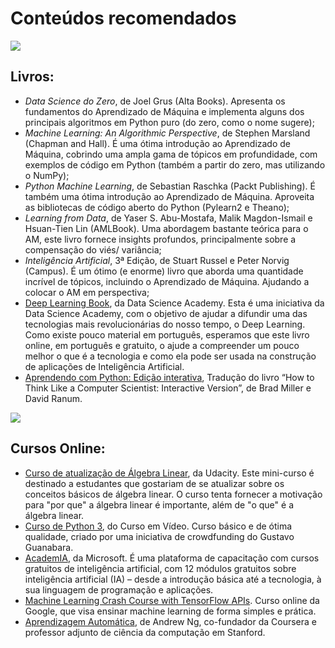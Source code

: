 # Conteúdos recomendados


![](https://images.freeimages.com/images/large-previews/1f6/books-4-1421569.jpg)
## Livros:

* _Data Science do Zero_, de Joel Grus (Alta Books). Apresenta os fundamentos do Aprendizado de Máquina e implementa alguns dos principais algoritmos em Python puro (do zero, como o nome sugere);  
* _Machine Learning: An Algorithmic Perspective_, de Stephen Marsland (Chapman and Hall). É uma ótima introdução ao Aprendizado de Máquina, cobrindo uma ampla gama de tópicos em profundidade, com exemplos de código em Python (também a partir do zero, mas utilizando o NumPy);
* _Python Machine Learning_, de Sebastian Raschka (Packt Publishing). É também uma ótima introdução  ao Aprendizado de Máquina. Aproveita as bibliotecas de código aberto do Python (Pylearn2 e Theano);  
* _Learning from Data_, de Yaser S. Abu-Mostafa, Malik Magdon-Ismail e Hsuan-Tien Lin (AMLBook). Uma abordagem bastante teórica para o AM, este livro fornece insights profundos, principalmente sobre a compensação do viés/ variância;
* _Inteligência Artificial_, 3ª Edição, de Stuart Russel e Peter Norvig (Campus). É um ótimo (e enorme) livro que aborda uma quantidade incrível de tópicos, incluindo o Aprendizado de Máquina. Ajudando a colocar o AM em perspectiva;
* [Deep Learning Book](http://deeplearningbook.com.br/), da Data Science Academy. Esta é uma iniciativa da Data Science Academy, com o objetivo de ajudar a difundir uma das tecnologias mais revolucionárias do nosso tempo, o Deep Learning. Como existe pouco material em português, esperamos que este livro online, em português e gratuito, o ajude a compreender um pouco melhor o que é a tecnologia e como ela pode ser usada na construção de aplicações de Inteligência Artificial. 
* [Aprendendo com Python: Edição interativa](https://panda.ime.usp.br/pensepy/static/pensepy/index.html), Tradução do livro “How to Think Like a Computer Scientist: Interactive Version”, de Brad Miller e David Ranum. 

![](https://fredmendes.com.br/wp/wp-content/uploads/2018/11/video.png)
## Cursos Online:

* [Curso de atualização de Álgebra Linear](https://www.udacity.com/course/linear-algebra-refresher-course--ud953), da Udacity. 
Este mini-curso é destinado a estudantes que gostariam de se atualizar sobre os conceitos básicos de álgebra linear. O curso tenta fornecer a motivação para "por que" a álgebra linear é importante, além de "o que" é a álgebra linear.
* [Curso de Python 3](https://www.youtube.com/playlist?list=PLHz_AreHm4dlKP6QQCekuIPky1CiwmdI6), do Curso em Vídeo. Curso básico e de ótima qualidade, criado por uma iniciativa de crowdfunding do Gustavo Guanabara.
* [AcademIA](https://www.microsoft.com/pt-br/academia#coreui-contentplacement-9ok5ms4), da Microsoft. É uma plataforma de capacitação com cursos gratuitos de inteligência artificial, com 12 módulos gratuitos sobre inteligência artificial (IA) – desde a introdução básica até a tecnologia, à sua linguagem de programação e aplicações.
* [Machine Learning Crash Course with TensorFlow APIs](https://developers.google.com/machine-learning/crash-course/). Curso online da Google, que visa ensinar machine learning de forma simples e prática.
* [Aprendizagem Automática](https://pt.coursera.org/learn/machine-learning), de Andrew Ng, co-fundador da Coursera e professor adjunto de ciência da computação em Stanford.

